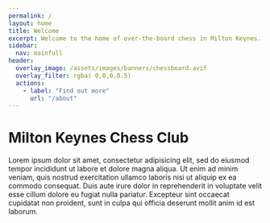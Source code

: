 ```yaml
---
permalink: /
layout: home
title: Welcome
excerpt: Welcome to the home of over-the-board chess in Milton Keynes. Join for competitive, friendly and casual chess!
sidebar:
  nav: mainfull
header:
  overlay_image: /assets/images/banners/chessboard.avif
  overlay_filter: rgba( 0,0,0,0.5)
  actions:
    - label: "Find out more"
      url: "/about"
---
```


# Milton Keynes Chess Club

Lorem ipsum dolor sit amet, consectetur adipisicing elit, sed do eiusmod
tempor incididunt ut labore et dolore magna aliqua. Ut enim ad minim veniam,
quis nostrud exercitation ullamco laboris nisi ut aliquip ex ea commodo
consequat. Duis aute irure dolor in reprehenderit in voluptate velit esse
cillum dolore eu fugiat nulla pariatur. Excepteur sint occaecat cupidatat non
proident, sunt in culpa qui officia deserunt mollit anim id est laborum.